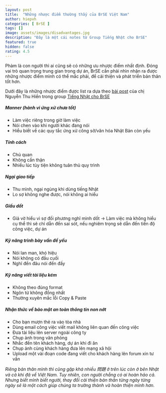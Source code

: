 ```yaml
---
layout: post
title:  "Những nhược điểm thường thấy của BrSE Việt Nam"
author: hiepvh
categories: [ BrSE ]
tags: []
image: assets/images/disadvantages.jpg
description: "Đây là một cái notes từ Group Tiếng Nhật cho BrSE"
featured: true
hidden: false
rating: 4.5
---
```


Phàm là con người thì ai cũng sẽ có những ưu nhược điểm nhất định. Đóng vai trò quan trọng trung gian trong dự án, BrSE cần phải nhìn nhận ra được những nhược điểm mình có thể mắc phải, để cải thiện và phát triển bản thân tốt hơn.

Dưới đây là những nhược điểm được list ra dựa theo [bài post](https://www.facebook.com/photo?fbid=10209017425389774&set=gm.847638569151483) của chị Nguyễn Thu Hiền trong group [Tiếng Nhật cho BrSE](https://www.facebook.com/groups/745932122655462)

##### Manner (hành vi ứng xử chưa tốt)
- Làm việc riêng trong giờ làm việc
- Nói chen vào khi người khác đang nói
- Hiểu biết về các quy tắc ứng xử công sở/văn hóa Nhật Bản còn yếu

##### Tính cách
- Chủ quan
- Không cẩn thận
- Nhiều lúc tùy tiện không tuân thủ quy trình

##### Ngại giao tiếp
- Thu mình, ngại ngùng khi dùng tiếng Nhật
- Lo sợ không nghe được, nói không ai hiểu

##### Giấu dốt
- Giả vờ hiểu vì sợ đối phương nghĩ mình dốt -> Làm việc mà không hiểu cụ thể thì sẽ chỉ dẫn đến sai sót, nếu nghiêm trọng sẽ dẫn đến tiến độ công việc, dự án

##### Kỹ năng trình bày vấn đề yếu
- Nói lan man, khó hiệu
- Nói không có đầu cuối
- Nghĩ đến đâu nói đến đấy

##### Kỹ năng viết tài liệu kém
- Không theo đúng format
- Ngôn từ không đồng nhất
- Thường xuyên mắc lỗi Copy & Paste

##### Nhận thức về bảo mật an toàn thông tin non nớt
- Cho bạn mượn thẻ ra vào tòa nhà
- Dùng email công việc viết mail không liên quan đến công việc
- Đưa tài liệu lên server ngoài công ty
- Chụp ảnh trong văn phòng
- Nhắc đến tên khách hàng, dự án khi đi ăn
- Chụp ảnh cùng khách hàng đưa lên mạng xã hội
- Upload một vài đoạn code đang viết cho khách hàng lên forum xin tư vấn

*Riêng bản thân mình thì cũng gặp khá nhiều 問題 ở trên lúc còn ở bên Nhật và cả khi đã về Việt Nam.
Tuy nhiên, con người chẳng có ai hoàn hảo cả. Nhưng biết mình biết người, thay đổi cải thiện bản thân từng ngày từng ngày sẽ là một cách giúp chúng ta trưởng thành và hoàn thiện mình hơn.*
